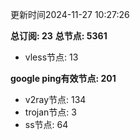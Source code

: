 更新时间2024-11-27 10:27:26

**总订阅: 23**
**总节点: 5361**
- vless节点: 13

**google ping有效节点: 201**
- v2ray节点: 134
- trojan节点: 3
- ss节点: 64
